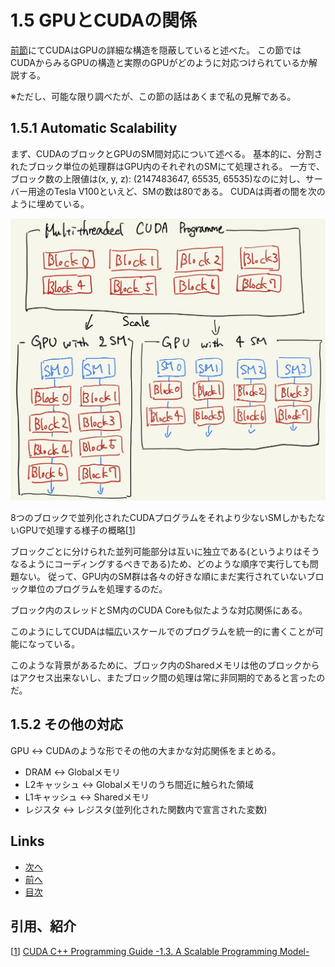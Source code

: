 # 1.5 GPUとCUDAの関係
[前節](./1.4.md)にてCUDAはGPUの詳細な構造を隠蔽していると述べた。
この節ではCUDAからみるGPUの構造と実際のGPUがどのように対応つけられているか解説する。

※ただし、可能な限り調べたが、この節の話はあくまで私の見解である。

## 1.5.1 Automatic Scalability
まず、CUDAのブロックとGPUのSM間対応について述べる。
基本的に、分割されたブロック単位の処理群はGPU内のそれぞれのSMにて処理される。
一方で、ブロック数の上限値は(x, y, z): (2147483647, 65535, 65535)なのに対し、サーバー用途のTesla V100といえど、SMの数は80である。
CUDAは両者の間を次のように埋めている。

![1.5-automatic-scalability.jpg](./images/1.5-automatic-scalability.jpg)

8つのブロックで並列化されたCUDAプログラムをそれより少ないSMしかもたないGPUで処理する様子の概略[[1]]

ブロックごとに分けられた並列可能部分は互いに独立である(というよりはそうなるようにコーディングするべきである)ため、どのような順序で実行しても問題ない。
従って、GPU内のSM群は各々の好きな順にまだ実行されていないブロック単位のプログラムを処理するのだ。

ブロック内のスレッドとSM内のCUDA Coreも似たような対応関係にある。

このようにしてCUDAは幅広いスケールでのプログラムを統一的に書くことが可能になっている。

このような背景があるために、ブロック内のSharedメモリは他のブロックからはアクセス出来ないし、またブロック間の処理は常に非同期的であると言ったのだ。

## 1.5.2 その他の対応
GPU ↔ CUDAのような形でその他の大まかな対応関係をまとめる。

* DRAM ↔ Globalメモリ
* L2キャッシュ ↔ Globalメモリのうち間近に触られた領域
* L1キャッシュ ↔ Sharedメモリ
* レジスタ ↔ レジスタ(並列化された関数内で宣言された変数)

## Links
* [次へ](./1.6.md)
* [前へ](./1.4.md)
* [目次](./index.md)

## 引用、紹介
[[1]] [CUDA C++ Programming Guide -1.3. A Scalable Programming Model-][1]

[1]: https://docs.nvidia.com/cuda/cuda-c-programming-guide/index.html#scalable-programming-model